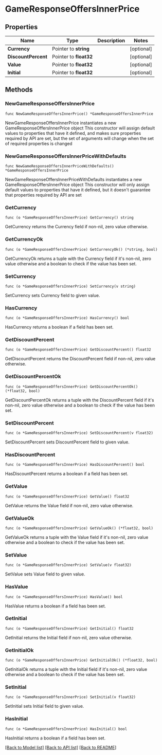# GameResponseOffersInnerPrice

## Properties

Name | Type | Description | Notes
------------ | ------------- | ------------- | -------------
**Currency** | Pointer to **string** |  | [optional] 
**DiscountPercent** | Pointer to **float32** |  | [optional] 
**Value** | Pointer to **float32** |  | [optional] 
**Initial** | Pointer to **float32** |  | [optional] 

## Methods

### NewGameResponseOffersInnerPrice

`func NewGameResponseOffersInnerPrice() *GameResponseOffersInnerPrice`

NewGameResponseOffersInnerPrice instantiates a new GameResponseOffersInnerPrice object
This constructor will assign default values to properties that have it defined,
and makes sure properties required by API are set, but the set of arguments
will change when the set of required properties is changed

### NewGameResponseOffersInnerPriceWithDefaults

`func NewGameResponseOffersInnerPriceWithDefaults() *GameResponseOffersInnerPrice`

NewGameResponseOffersInnerPriceWithDefaults instantiates a new GameResponseOffersInnerPrice object
This constructor will only assign default values to properties that have it defined,
but it doesn't guarantee that properties required by API are set

### GetCurrency

`func (o *GameResponseOffersInnerPrice) GetCurrency() string`

GetCurrency returns the Currency field if non-nil, zero value otherwise.

### GetCurrencyOk

`func (o *GameResponseOffersInnerPrice) GetCurrencyOk() (*string, bool)`

GetCurrencyOk returns a tuple with the Currency field if it's non-nil, zero value otherwise
and a boolean to check if the value has been set.

### SetCurrency

`func (o *GameResponseOffersInnerPrice) SetCurrency(v string)`

SetCurrency sets Currency field to given value.

### HasCurrency

`func (o *GameResponseOffersInnerPrice) HasCurrency() bool`

HasCurrency returns a boolean if a field has been set.

### GetDiscountPercent

`func (o *GameResponseOffersInnerPrice) GetDiscountPercent() float32`

GetDiscountPercent returns the DiscountPercent field if non-nil, zero value otherwise.

### GetDiscountPercentOk

`func (o *GameResponseOffersInnerPrice) GetDiscountPercentOk() (*float32, bool)`

GetDiscountPercentOk returns a tuple with the DiscountPercent field if it's non-nil, zero value otherwise
and a boolean to check if the value has been set.

### SetDiscountPercent

`func (o *GameResponseOffersInnerPrice) SetDiscountPercent(v float32)`

SetDiscountPercent sets DiscountPercent field to given value.

### HasDiscountPercent

`func (o *GameResponseOffersInnerPrice) HasDiscountPercent() bool`

HasDiscountPercent returns a boolean if a field has been set.

### GetValue

`func (o *GameResponseOffersInnerPrice) GetValue() float32`

GetValue returns the Value field if non-nil, zero value otherwise.

### GetValueOk

`func (o *GameResponseOffersInnerPrice) GetValueOk() (*float32, bool)`

GetValueOk returns a tuple with the Value field if it's non-nil, zero value otherwise
and a boolean to check if the value has been set.

### SetValue

`func (o *GameResponseOffersInnerPrice) SetValue(v float32)`

SetValue sets Value field to given value.

### HasValue

`func (o *GameResponseOffersInnerPrice) HasValue() bool`

HasValue returns a boolean if a field has been set.

### GetInitial

`func (o *GameResponseOffersInnerPrice) GetInitial() float32`

GetInitial returns the Initial field if non-nil, zero value otherwise.

### GetInitialOk

`func (o *GameResponseOffersInnerPrice) GetInitialOk() (*float32, bool)`

GetInitialOk returns a tuple with the Initial field if it's non-nil, zero value otherwise
and a boolean to check if the value has been set.

### SetInitial

`func (o *GameResponseOffersInnerPrice) SetInitial(v float32)`

SetInitial sets Initial field to given value.

### HasInitial

`func (o *GameResponseOffersInnerPrice) HasInitial() bool`

HasInitial returns a boolean if a field has been set.


[[Back to Model list]](../README.md#documentation-for-models) [[Back to API list]](../README.md#documentation-for-api-endpoints) [[Back to README]](../README.md)


